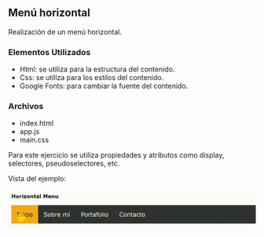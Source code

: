 ## Menú horizontal

Realización de un menú horizontal.

### Elementos Utilizados

* Html: se utiliza para la estructura del contenido.
* Css: se utiliza para los estilos del contenido.
* Google Fonts: para cambiar la fuente del contenido.

### Archivos

* index.html
* app.js
* main.css

Para este ejercicio se utiliza propiedades y atributos como display, selectores, pseudoselectores, etc.

Vista del ejemplo:

![](assets/img/menu-horizontal.gif)
